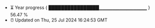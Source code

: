 - ⏳ Year progress { ████████████████▁▁▁▁▁▁▁▁▁▁▁▁▁▁ } 56.47 %
- ⏰ Updated on Thu, 25 Jul 2024 16:24:53 GMT

